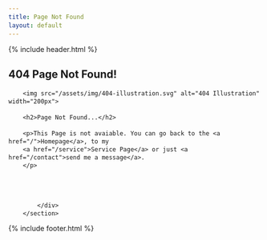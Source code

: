```yaml
---
title: Page Not Found
layout: default
---
```



{% include header.html %}


<section class="block block-hero-1">
    <div class="container">
      <h1><span class="light">404 Page Not </span> Found!</h1>
    </div>
  </section>





  <section>
        <div id="thankyou">

        <img src="/assets/img/404-illustration.svg" alt="404 Illustration" width="200px">

        <h2>Page Not Found...</h2>

        <p>This Page is not avaiable. You can go back to the <a href="/">Homepage</a>, to my 
        <a href="/service">Service Page</a> or just <a href="/contact">send me a message</a>.
        </p>
    


                
            </div>
        </section>






{% include footer.html %}
